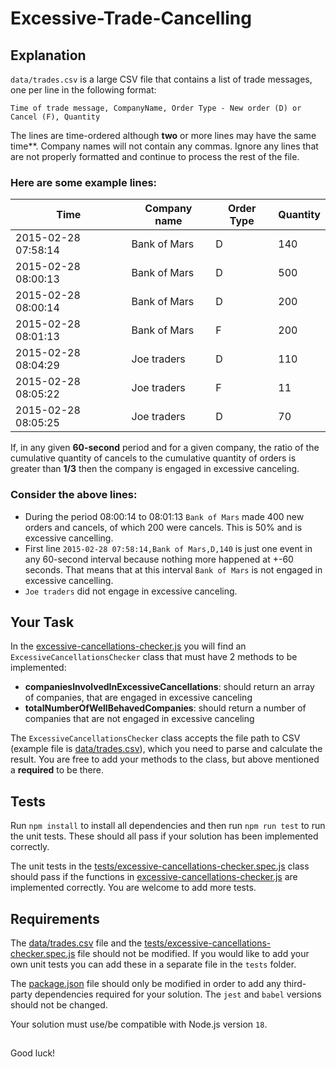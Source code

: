 # Excessive-Trade-Cancelling

## Explanation

`data/trades.csv` is a large CSV file that contains a list of trade messages, one per line in the following format:

`Time of trade message, CompanyName, Order Type - New order (D) or Cancel (F), Quantity`

The lines are time-ordered although **two** or more lines may have the same time\*\*.
Company names will not contain any commas. Ignore any lines that are not properly formatted and continue to process the rest of the file.

### Here are some example lines:

| Time                | Company name | Order Type | Quantity |
| ------------------- | ------------ | ---------- | -------- |
| 2015-02-28 07:58:14 | Bank of Mars | D          | 140      |
| 2015-02-28 08:00:13 | Bank of Mars | D          | 500      |
| 2015-02-28 08:00:14 | Bank of Mars | D          | 200      |
| 2015-02-28 08:01:13 | Bank of Mars | F          | 200      |
| 2015-02-28 08:04:29 | Joe traders  | D          | 110      |
| 2015-02-28 08:05:22 | Joe traders  | F          | 11       |
| 2015-02-28 08:05:25 | Joe traders  | D          | 70       |

If, in any given **60-second** period and for a given company, the ratio of the cumulative quantity of cancels to the cumulative quantity of orders is greater than **1/3** then the company is engaged in excessive canceling.

### Consider the above lines:

- During the period 08:00:14 to 08:01:13 `Bank of Mars` made 400 new orders and cancels,
  of which 200 were cancels. This is 50% and is excessive cancelling.
- First line `2015-02-28 07:58:14,Bank of Mars,D,140` is just one event in any 60-second interval because nothing more happened at +-60 seconds.
  That means that at this interval `Bank of Mars` is not engaged in excessive cancelling.
- `Joe traders` did not engage in excessive canceling.

## Your Task

In the [excessive-cancellations-checker.js](excessive-cancellations-checker.js) you will find an `ExcessiveCancellationsChecker` class that must have 2 methods to be implemented:

- **companiesInvolvedInExcessiveCancellations**: should return an array of companies, that are engaged in excessive canceling
- **totalNumberOfWellBehavedCompanies**: should return a number of companies that are not engaged in excessive canceling

The `ExcessiveCancellationsChecker` class accepts the file path to CSV (example file is [data/trades.csv](data/trades.csv)), which you need to parse and calculate the result. You are free to add your methods to the class, but above mentioned a **required** to be there.

## Tests

Run `npm install` to install all dependencies and then run `npm run test` to run the unit tests. These should all pass if your solution has been implemented correctly.

The unit tests in the [tests/excessive-cancellations-checker.spec.js](tests/excessive-cancellations-checker.spec.js) class should pass if the functions
in [excessive-cancellations-checker.js](excessive-cancellations-checker.js) are implemented correctly. You are welcome to add more tests.

## Requirements

The [data/trades.csv](data/trades.csv) file and the [tests/excessive-cancellations-checker.spec.js](tests/excessive-cancellations-checker.spec.js) file should not be modified. If you would like
to add your own unit tests you can add these in a separate file in the `tests` folder.

The [package.json](package.json) file should only be modified in order to add any third-party dependencies required for your solution. The `jest` and `babel` versions should not be changed.

Your solution must use/be compatible with Node.js version `18`.

##

Good luck!
